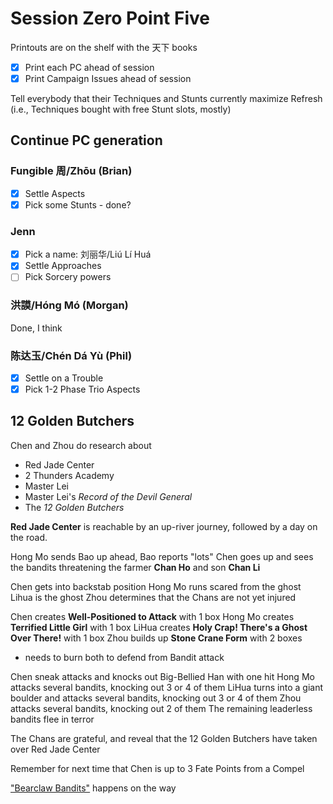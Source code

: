 # Session Zero Point Five

Printouts are on the shelf with the 天下 books
- [x] Print each PC ahead of session
- [x] Print Campaign Issues ahead of session

Tell everybody that their Techniques and Stunts currently maximize Refresh
(i.e., Techniques bought with free Stunt slots, mostly)

## Continue PC generation

### Fungible 周/Zhōu (Brian)
- [x] Settle Aspects
- [x] Pick some Stunts - done?

### Jenn
- [x] Pick a name: 刘丽华/Liú Lí Huá
- [x] Settle Approaches
- [ ] Pick Sorcery powers

### 洪謨/Hóng Mó (Morgan)
Done, I think

### 陈达玉/Chén Dá Yù (Phil)
- [x] Settle on a Trouble
- [x] Pick 1-2 Phase Trio Aspects

## 12 Golden Butchers

Chen and Zhou do research about
- Red Jade Center
- 2 Thunders Academy
- Master Lei
- Master Lei's _Record of the Devil General_
- The _12 Golden Butchers_

**Red Jade Center** is reachable by an up-river journey, followed by a day on the road.

Hong Mo sends Bao up ahead, Bao reports "lots"
Chen goes up and sees the bandits threatening the farmer **Chan Ho** and son **Chan Li**

Chen gets into backstab position
Hong Mo runs scared from the ghost
Lihua is the ghost
Zhou determines that the Chans are not yet injured

Chen creates **Well-Positioned to Attack** with 1 box
Hong Mo creates **Terrified Little Girl** with 1 box
LiHua creates **Holy Crap! There's a Ghost Over There!** with 1 box
Zhou builds up **Stone Crane Form** with 2 boxes
- needs to burn both to defend from Bandit attack

Chen sneak attacks and knocks out Big-Bellied Han with one hit
Hong Mo attacks several bandits, knocking out 3 or 4 of them
LiHua turns into a giant boulder and attacks several bandits, knocking out 3 or 4 of them
Zhou attacks several bandits, knocking out 2 of them
The remaining leaderless bandits flee in terror

The Chans are grateful, and reveal that the 12 Golden Butchers have taken over Red Jade Center

Remember for next time that Chen is up to 3 Fate Points from a Compel

["Bearclaw Bandits"](http://www.vigilancepress.com/uncategorized/running-demo-games-of-tianxia-my-approach-part-1/)
happens on the way
